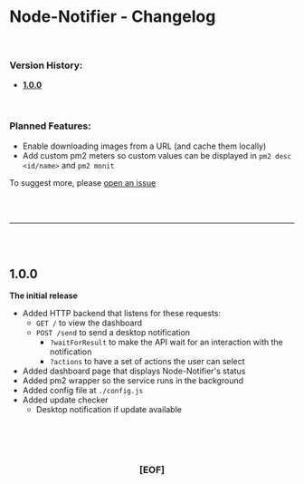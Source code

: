# Node-Notifier - Changelog

<br>

### Version History:

- **[1.0.0](#100)**

<br>

### Planned Features:
- Enable downloading images from a URL (and cache them locally)
- Add custom pm2 meters so custom values can be displayed in `pm2 desc <id/name>` and `pm2 monit`
  
To suggest more, please [open an issue](https://github.com/Sv443/Node-Notifier/issues/new)

<br><br>

---

<br><br>

## 1.0.0
**The initial release**  
  
- Added HTTP backend that listens for these requests:
    - `GET /` to view the dashboard
    - `POST /send` to send a desktop notification
        - `?waitForResult` to make the API wait for an interaction with the notification
        - `?actions` to have a set of actions the user can select
- Added dashboard page that displays Node-Notifier's status
    <!-- - Added notification log to dashboard -->
    <!-- - Added password protection to dashboard -->
- Added pm2 wrapper so the service runs in the background
- Added config file at `./config.js`
- Added update checker
    <!-- - Update instructions in dashboard -->
    - Desktop notification if update available
<!-- - Added video example -->

<br><br><br>

<div style="text-align:center;" align="center">

### [EOF]

</div>